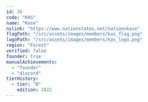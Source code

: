 ```yaml
---
id: 36
code: "KAS"
name: "Kase"
nslink: "https://www.nationstates.net/nation=kase"
flagPath: "/src/assets/images/members/kas_flag.png"
logoPath: "/src/assets/images/members/kas_logo.png"
region: "Forest"
verified: false
founder: true
manualAchievements: 
  - "founder"
  - "discord"
tierHistory:
  - tier: "B"
    edition: 2022
---
```

